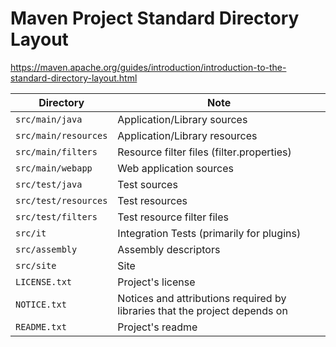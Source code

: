 # Maven Project Standard Directory Layout

https://maven.apache.org/guides/introduction/introduction-to-the-standard-directory-layout.html

|Directory|Note|
|---|---|
|`src/main/java` | Application/Library sources |
|`src/main/resources` | Application/Library resources |
|`src/main/filters` | Resource filter files (filter.properties) |
|`src/main/webapp` | Web application sources |
|`src/test/java` | Test sources |
|`src/test/resources` | Test resources |
|`src/test/filters` | Test resource filter files |
|`src/it` | Integration Tests (primarily for plugins) |
|`src/assembly` | Assembly descriptors |
|`src/site` | Site |
|`LICENSE.txt` | Project's license |
|`NOTICE.txt` | Notices and attributions required by libraries that the  project depends on |
|`README.txt` | Project's readme |